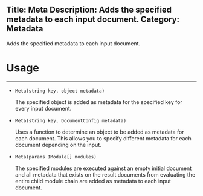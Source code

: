 Title: Meta
Description: Adds the specified metadata to each input document.
Category: Metadata
---
Adds the specified metadata to each input document.

# Usage
---

  - `Meta(string key, object metadata)`
  
    The specified object is added as metadata for the specified key for every input document.

  - `Meta(string key, DocumentConfig metadata)`
  
    Uses a function to determine an object to be added as metadata for each document. This allows you to specify different metadata for each document depending on the input.

  - `Meta(params IModule[] modules)`
  
    The specified modules are executed against an empty initial document and all metadata that exists on the result documents from evaluating the entire child module chain are added as metadata to each input document.